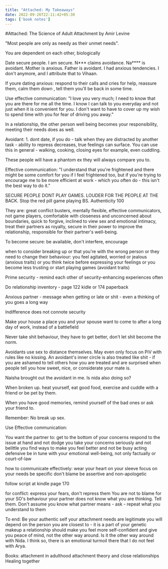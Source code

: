 ```yaml
---
title: "Attached: My Takeaways"
date: 2022-09-26T22:11:42+05:30
tags: ['book notes']
---
```

#Attached: The Science of Adult Attachment by Amir Levine

"Most people are only as needy as their unmet needs".

You are dependent on each other, biologically

Date secure people. I am secure. N*** claims avoidance. Na**** is avoidant. Mother is anxious. Father is avoidant. I had anxious tendencies. I don't anymore, and I attribute that to Vihaan.

If youre dating anxious: respond to their calls and cries for help, reassure them, calm them down , tell them you'll be back in some time.

Use effective communication: "I love you very much; I need to know that you are there for me all the time. I know I can talk to you everyday and not just when it is convenient for you. I don't want to have to cover up my wish to spend time with you for fear of driving you away."

In a relationship, the other person well being becomes your responsibility, meeting their needs does as well.

Avoidant: 1. dont date, if you do - talk when they are distracted by another task - ability to repress decreases, true feelings can surface. You can use this in general - walking, cooking, closing eyes for example, even cuddling.

These people will have a phantom ex they will always compare you to.

Effective communication: "I understand that you're frightened and there might be some comfort for you if I feel frightened too, but if you're trying to encourage me to be more efficient at work - which you often do - this isn't the best way to do it."

SECURE PEOPLE DONT PLAY GAMES. LOUDER FOR THE PEOPLE AT THE BACK. Stop the red pill game playing BS. Authenticity 100

They are: great conflict busters, mentally flexible, effective communicators, not game players, comfortable with closeness and unconcerned about boundaries, quick to forgive, inclined to view sex and emotional intimacy, treat their partners as royalty, secure in their power to improve the relationship, responsible for their partner's well-being.

To become secure: be available, don't interfere, encourage

when to consider breaking up or that you're with the wrong person or they need to change their behaviour: you feel agitated, worried or jealous (anxious traits) or you think twice before expressing your feelings or you become less trusting or start playing games (avoidant traits)

Prime security - remind each other of security-enhancing experiences often

Do relationship inventory - page 122 kidle or 174 paperback

Anxious partner - message when getting or late or shit - even a thinking of you goes a long way

Indifference does not connote security

Make your house a place you and your spouse want to come to after a long day of work, instead of a battlefield

Never take shit behaviour, they have to get better, don't let shit become the norm.

Avoidants use sex to distance themselves. May even only focus on PiV with rules like no kissing.
An avoidant's inner circle is also treated like shit - if you are ashamed to tell others how you are treated and are surprised when people tell you how sweet, nice, or considerate your mate is.

Naisha brought out the avoidant in me. Is nida also doing so?

When broken up. heat yourself, eat good food, exercise and cuddle with a friend or be pet by them.

When you have good memories, remind yourself of the bad ones or ask your friend to.

Remember: No break up sex.

Use Effective communication:

You want the partner to:
get to the bottom of your concerns
respond to the issue at hand and not dodge you
take your concerns seriously and not belittle you
find ways to make you feel better and not be busy acting defensive
be in tune with your emotional well-being, not only factually or court-of-law

how to communicate effectively:
wear your heart on your sleeve
focus on your needs
be specific
don't blame
be assertive and non-apologetic

follow script at kindle page 170

for conflict:
express your fears, don't repress them
You are not to blame for your SO's behaviour
your partner does not know what you are thinking. Tell them.
Don't assume you know what partner means - ask - repeat what you understand to them

To end:
Be your authentic self
your attachment needs are legitimate
you will depend on the person you are closest to - it is a part of your genetic makeup
a relationship should make you feel more self-confident and give you peace of mind, not the other way around. Is it the other way around with Nida. I think so, there is an emotional turmoil there that I do not feel with Arya.

Books: attachment in adulthood
attachment theory and close relationships
Healing together
